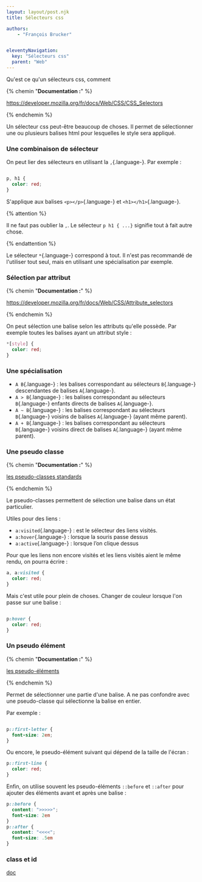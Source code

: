 ```yaml
---
layout: layout/post.njk
title: Sélecteurs css

authors:
    - "François Brucker"


eleventyNavigation:
  key: "Sélecteurs css"
  parent: "Web"
---
```


<!-- début résumé -->

Qu'est ce qu'un sélecteurs css, comment

<!-- fin résumé -->

{% chemin "**Documentation :**" %}

<https://developer.mozilla.org/fr/docs/Web/CSS/CSS_Selectors>

{% endchemin %}

Un sélecteur css peut-être beaucoup de choses. Il permet de sélectionner une ou plusieurs balises html pour lesquelles le style sera appliqué.

### Une combinaison de sélecteur

On peut lier des sélecteurs en utilisant la `,`{.language-}. Par exemple :

```css

p, h1 {
  color: red;
}

```

S'applique aux balises `<p></p>`{.language-} et `<h1></h1>`{.language-}.

{% attention %}

Il ne faut pas oublier la `,`. Le sélecteur `p h1 { ...}` signifie tout à fait autre chose.

{% endattention %}

Le sélecteur `*`{.language-} correspond à tout. Il n'est pas recommandé de l'utiliser tout seul, mais en utilisant une spécialisation par exemple.

### Sélection par attribut

{% chemin "**Documentation :**" %}

<https://developer.mozilla.org/fr/docs/Web/CSS/Attribute_selectors>

{% endchemin %}

On peut sélection une balise selon les attributs qu'elle possède. Par exemple toutes les balises ayant un attribut style :

```css
*[style] {
  color: red;
}

```

### Une spécialisation

* `A B`{.language-} : les balises correspondant au sélecteurs `B`{.language-} descendantes de balises `A`{.language-}.
* `A > B`{.language-} : les balises correspondant au sélecteurs `B`{.language-} enfants directs de balises `A`{.language-}.
* `A ~ B`{.language-} : les balises correspondant au sélecteurs `B`{.language-} voisins de balises `A`{.language-} (ayant même parent).
* `A + B`{.language-} : les balises correspondant au sélecteurs `B`{.language-} voisins direct de balises `A`{.language-} (ayant même parent).

### Une pseudo classe

{% chemin "**Documentation :**" %}

[les pseudo-classes standards](https://developer.mozilla.org/fr/docs/Web/CSS/Pseudo-classes#liste_des_pseudo-classes_standards)

{% endchemin %}

Le pseudo-classes permettent de sélection une balise dans un état particulier.

Utiles pour des liens :

* `a:visited`{.language-} : est le sélecteur des liens visités.
* `a:hover`{.language-} : lorsque la souris passe dessus
* `a:active`{.language-} : lorsque l’on clique dessus

Pour que les liens non encore visités et les liens visités aient le même rendu, on pourra écrire :

```css
a, a:visited {
  color: red;
}
```

Mais c'est utile pour plein de choses. Changer de couleur lorsque l'on passe sur une balise :

```css

p:hover {
  color: red;
}
```

### Un pseudo élément

{% chemin "**Documentation :**" %}

[les pseudo-éléments](https://developer.mozilla.org/fr/docs/Web/CSS/Pseudo-elements#liste_des_pseudo-%C3%A9l%C3%A9ments)

{% endchemin %}

Permet de sélectionner une partie d'une balise. A ne pas confondre avec une pseudo-classe qui sélectionne la balise en entier.

Par exemple :

```css

p::first-letter {
  font-size: 2em;
}
```

Ou encore, le pseudo-élément suivant qui dépend de la taille de l'écran :

```css
p::first-line {
  color: red;
}
```

Enfin, on utilise souvent les pseudo-éléments `::before` et `::after` pour ajouter des éléments avant et après une balise :

```css
p::before {
  content: ">>>>>";
  font-size: 2em
}
p::after {
  content: "<<<<";
  font-size: .5em
}

```

### class et id

[doc](../balises-anonymes#sélecteur-css)
